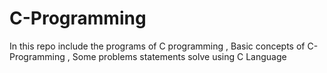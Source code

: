 # C-Programming
In this repo include the programs of C programming , Basic concepts of C-Programming , Some problems statements solve using C Language
